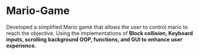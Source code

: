 # Mario-Game
Developed a simplified Mario game that allows the user to control mario to reach the objective. Using the implementations of **Block collision, Keyboard inputs, scrolling background OOP, functions, and GUI to enhance user experience.** 


